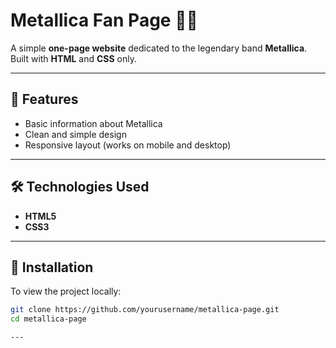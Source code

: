 # Metallica Fan Page 🎸🤘

A simple **one-page website** dedicated to the legendary band **Metallica**.  
Built with **HTML** and **CSS** only.  
  
---

## 🚀 Features
- Basic information about Metallica  
- Clean and simple design  
- Responsive layout (works on mobile and desktop)  

---

## 🛠️ Technologies Used
- **HTML5**  
- **CSS3**

---

## 📂 Installation
To view the project locally:  
```bash
git clone https://github.com/yourusername/metallica-page.git
cd metallica-page

---